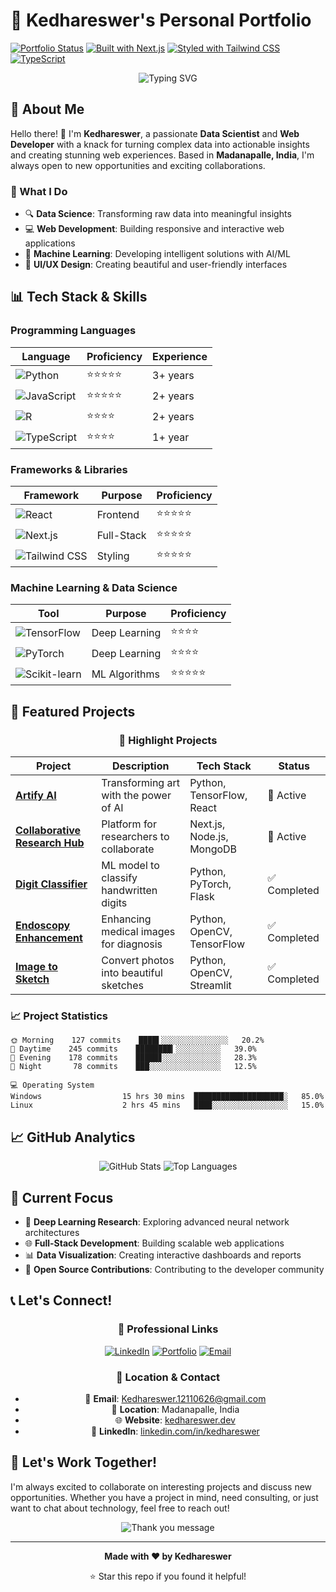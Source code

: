 # 🎨 Kedhareswer's Personal Portfolio

[![Portfolio Status](https://img.shields.io/badge/Status-Active-brightgreen)](https://github.com/Kedhareswer/NaaPeru)
[![Built with Next.js](https://img.shields.io/badge/Built%20with-Next.js-000000)](https://nextjs.org/)
[![Styled with Tailwind CSS](https://img.shields.io/badge/Styled%20with-Tailwind%20CSS-38B2AC)](https://tailwindcss.com/)
[![TypeScript](https://img.shields.io/badge/TypeScript-007ACC?logo=typescript&logoColor=white)](https://www.typescriptlang.org/)

<div align="center">
  <img src="https://readme-typing-svg.herokuapp.com?font=Fira+Code&size=32&duration=2800&pause=2000&color=A855F7&center=true&vCenter=true&width=940&lines=Welcome+to+My+Digital+Universe!;Data+Scientist+%7C+Web+Developer;Turning+Ideas+into+Reality" alt="Typing SVG" />
</div>

## 🌟 About Me

Hello there! 👋 I'm **Kedhareswer**, a passionate **Data Scientist** and **Web Developer** with a knack for turning complex data into actionable insights and creating stunning web experiences. Based in **Madanapalle, India**, I'm always open to new opportunities and exciting collaborations.

### 🚀 What I Do
- 🔍 **Data Science**: Transforming raw data into meaningful insights
- 💻 **Web Development**: Building responsive and interactive web applications
- 🤖 **Machine Learning**: Developing intelligent solutions with AI/ML
- 🎨 **UI/UX Design**: Creating beautiful and user-friendly interfaces

## 📊 Tech Stack & Skills

### Programming Languages
| Language | Proficiency | Experience |
|----------|-------------|------------|
| ![Python](https://img.shields.io/badge/Python-3776AB?style=for-the-badge&logo=python&logoColor=white) | ⭐⭐⭐⭐⭐ | 3+ years |
| ![JavaScript](https://img.shields.io/badge/JavaScript-F7DF1E?style=for-the-badge&logo=javascript&logoColor=black) | ⭐⭐⭐⭐⭐ | 2+ years |
| ![R](https://img.shields.io/badge/R-276DC3?style=for-the-badge&logo=r&logoColor=white) | ⭐⭐⭐⭐ | 2+ years |
| ![TypeScript](https://img.shields.io/badge/TypeScript-007ACC?style=for-the-badge&logo=typescript&logoColor=white) | ⭐⭐⭐⭐ | 1+ year |

### Frameworks & Libraries
| Framework | Purpose | Proficiency |
|-----------|---------|-------------|
| ![React](https://img.shields.io/badge/React-20232A?style=for-the-badge&logo=react&logoColor=61DAFB) | Frontend | ⭐⭐⭐⭐⭐ |
| ![Next.js](https://img.shields.io/badge/Next.js-000000?style=for-the-badge&logo=next.js&logoColor=white) | Full-Stack | ⭐⭐⭐⭐⭐ |
| ![Tailwind CSS](https://img.shields.io/badge/Tailwind_CSS-38B2AC?style=for-the-badge&logo=tailwind-css&logoColor=white) | Styling | ⭐⭐⭐⭐⭐ |

### Machine Learning & Data Science
| Tool | Purpose | Proficiency |
|------|---------|-------------|
| ![TensorFlow](https://img.shields.io/badge/TensorFlow-FF6F00?style=for-the-badge&logo=tensorflow&logoColor=white) | Deep Learning | ⭐⭐⭐⭐ |
| ![PyTorch](https://img.shields.io/badge/PyTorch-EE4C2C?style=for-the-badge&logo=pytorch&logoColor=white) | Deep Learning | ⭐⭐⭐⭐ |
| ![Scikit-learn](https://img.shields.io/badge/Scikit--learn-F7931E?style=for-the-badge&logo=scikit-learn&logoColor=white) | ML Algorithms | ⭐⭐⭐⭐⭐ |

## 🚀 Featured Projects

<div align="center">

### 🌟 Highlight Projects

| Project | Description | Tech Stack | Status |
|---------|-------------|------------|--------|
| **[Artify AI](https://github.com/Kedhareswer/artify-ai)** | Transforming art with the power of AI | Python, TensorFlow, React | 🚀 Active |
| **[Collaborative Research Hub](https://github.com/Kedhareswer/research-hub)** | Platform for researchers to collaborate | Next.js, Node.js, MongoDB | 🚀 Active |
| **[Digit Classifier](https://github.com/Kedhareswer/digit-classifier)** | ML model to classify handwritten digits | Python, PyTorch, Flask | ✅ Completed |
| **[Endoscopy Enhancement](https://github.com/Kedhareswer/endoscopy-enhancement)** | Enhancing medical images for diagnosis | Python, OpenCV, TensorFlow | ✅ Completed |
| **[Image to Sketch](https://github.com/Kedhareswer/image-to-sketch)** | Convert photos into beautiful sketches | Python, OpenCV, Streamlit | ✅ Completed |

</div>

### 📈 Project Statistics

```text
🌞 Morning    127 commits    ████▌░░░░░░░░░░░░░░░   20.2%
🌆 Daytime    245 commits    ████████▎░░░░░░░░░░   39.0%
🌃 Evening    178 commits    █████▊░░░░░░░░░░░░░   28.3%
🌙 Night       78 commits    ███░░░░░░░░░░░░░░░░   12.5%

💻 Operating System
Windows                  15 hrs 30 mins  ████████████████████░   85.0%
Linux                    2 hrs 45 mins   ████░░░░░░░░░░░░░░░░░   15.0%
```

## 📈 GitHub Analytics

<div align="center">
  <img src="https://github-readme-stats.vercel.app/api?username=Kedhareswer&show_icons=true&theme=radical&hide_border=true&bg_color=0D1117" alt="GitHub Stats" />
  <img src="https://github-readme-stats.vercel.app/api/top-langs/?username=Kedhareswer&layout=compact&theme=radical&hide_border=true&bg_color=0D1117" alt="Top Languages" />
</div>

## 🎯 Current Focus

- 🔬 **Deep Learning Research**: Exploring advanced neural network architectures
- 🌐 **Full-Stack Development**: Building scalable web applications
- 📊 **Data Visualization**: Creating interactive dashboards and reports
- 🤝 **Open Source Contributions**: Contributing to the developer community

## 📞 Let's Connect!

<div align="center">

### 💼 Professional Links
[![LinkedIn](https://img.shields.io/badge/LinkedIn-0077B5?style=for-the-badge&logo=linkedin&logoColor=white)](https://linkedin.com/in/kedhareswer)
[![Portfolio](https://img.shields.io/badge/Portfolio-FF5722?style=for-the-badge&logo=todoist&logoColor=white)](https://kedhareswer.dev)
[![Email](https://img.shields.io/badge/Email-D14836?style=for-the-badge&logo=gmail&logoColor=white)](mailto:Kedhareswer.12110626@gmail.com)

### 📍 Location & Contact
- 📧 **Email**: Kedhareswer.12110626@gmail.com
- 📍 **Location**: Madanapalle, India
- 🌐 **Website**: [kedhareswer.dev](https://kedhareswer.dev)
- 💼 **LinkedIn**: [linkedin.com/in/kedhareswer](https://linkedin.com/in/kedhareswer)

</div>

## 🤝 Let's Work Together!

I'm always excited to collaborate on interesting projects and discuss new opportunities. Whether you have a project in mind, need consulting, or just want to chat about technology, feel free to reach out!

<div align="center">
  <img src="https://readme-typing-svg.herokuapp.com?font=Fira+Code&size=18&duration=2000&pause=1000&color=22C55E&center=true&vCenter=true&width=500&lines=Thanks+for+visiting+my+portfolio!;Have+a+fantastic+day!+🚀" alt="Thank you message" />
</div>

---

<div align="center">
  <p><strong>Made with ❤️ by Kedhareswer</strong></p>
  <p>⭐ Star this repo if you found it helpful!</p>
</div>
